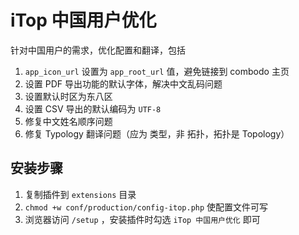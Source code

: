 # iTop 中国用户优化

针对中国用户的需求，优化配置和翻译，包括

1. `app_icon_url` 设置为 `app_root_url` 值，避免链接到 combodo 主页
2. 设置 PDF 导出功能的默认字体，解决中文乱码问题
3. 设置默认时区为东八区
4. 设置 CSV 导出的默认编码为 `UTF-8`
5. 修复中文姓名顺序问题
6. 修复 Typology 翻译问题（应为 类型，非 拓扑，拓扑是 Topology）

## 安装步骤

1. 复制插件到 `extensions` 目录
2. `chmod +w conf/production/config-itop.php` 使配置文件可写
3. 浏览器访问 `/setup` ，安装插件时勾选 `iTop 中国用户优化` 即可